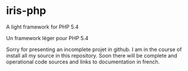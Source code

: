 iris-php
========

A light framework for PHP 5.4


Un framework léger pour PHP 5.4

Sorry for presenting an incomplete projet in github. I am in the course of install all my source in 
this repository. Soon there will be complete and operational code sources and links to documentation in french.
